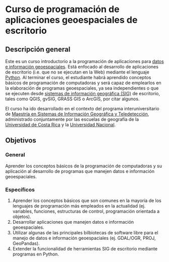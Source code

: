 # Curso de programación de aplicaciones geoespaciales de escritorio

## Descripción general
Este es un curso introductorio a la programación de aplicaciones para [datos e información geoespaciales](https://es.wikipedia.org/wiki/Informaci%C3%B3n_geogr%C3%A1fica). Está enfocado al desarrollo de aplicaciones de escritorio (i.e. que no se ejecutan en la Web) mediante el lenguaje [Python](https://www.python.org). Al terminar el curso, el estudiante habrá aprendido conceptos básicos de programación de computadoras y será capaz de emplearlos en la elaboración de programas geoespaciales, ya sea independientes o que se ejecuten desde [sistemas de información geográfica (SIG)](https://es.wikipedia.org/wiki/Sistema_de_informaci%C3%B3n_geogr%C3%A1fica) de escritorio, tales como QGIS, gvSIG, GRASS GIS o ArcGIS, por citar algunos.

El curso ha ido desarrollado en el contexto del programa interuniversitario de [Maestría en Sistemas de Información Geográfica y Teledetección](http://www.mpsigte.geo.una.ac.cr/), administrado conjuntamente por las escuelas de geografía de la [Universidad de Costa Rica](https://www.ucr.ac.cr/) y la [Universidad Nacional](http://www.una.ac.cr/).

## Objetivos
### General
Aprender los conceptos básicos de la programación de computadoras y su aplicación al desarrollo de programas que manejen datos e información geoespaciales.

### Específicos
1. Aprender los conceptos básicos que son comunes en la mayoría de los lenguajes de programación más empleados en la actualidad (ej. variables, funciones, estructuras de control, programación orientada a objetos).
2. Desarrollar aplicaciones que manejen datos e información geoespaciales.
3. Utilizar algunas de las principales bilbiotecas de software libre para el manejo de datos e información geoespaciales (ej. GDAL/OGR, PROJ, GeoPandas).
4. Extender la funcionalidad de herramientas SIG de escritorio mediante programas en Python.

